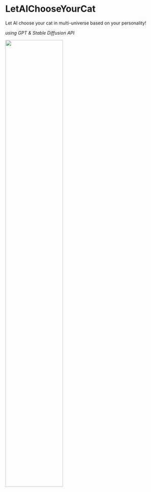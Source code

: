 # LetAIChooseYourCat
Let AI choose your cat in multi-universe based on your personality!

*using GPT & Stable Diffusion API*

<img src="https://user-images.githubusercontent.com/56873805/230418762-f58985d8-03dc-4813-8b31-3acbac7a9944.gif" width="60%">
